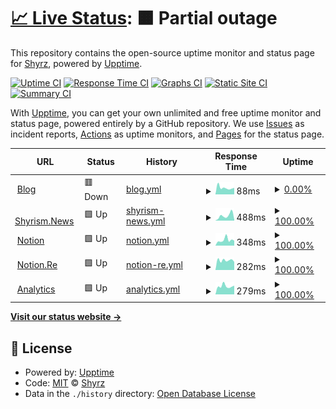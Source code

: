 # [📈 Live Status](https://status.shyrz.me): <!--live status--> **🟧 Partial outage**

This repository contains the open-source uptime monitor and status page for [Shyrz](https://shyrz.ch), powered by [Upptime](https://github.com/upptime/upptime).

[![Uptime CI](https://github.com/shyrz/status/workflows/Uptime%20CI/badge.svg)](https://github.com/shyrz/status/actions?query=workflow%3A%22Uptime+CI%22)
[![Response Time CI](https://github.com/shyrz/status/workflows/Response%20Time%20CI/badge.svg)](https://github.com/shyrz/status/actions?query=workflow%3A%22Response+Time+CI%22)
[![Graphs CI](https://github.com/shyrz/status/workflows/Graphs%20CI/badge.svg)](https://github.com/shyrz/status/actions?query=workflow%3A%22Graphs+CI%22)
[![Static Site CI](https://github.com/shyrz/status/workflows/Static%20Site%20CI/badge.svg)](https://github.com/shyrz/status/actions?query=workflow%3A%22Static+Site+CI%22)
[![Summary CI](https://github.com/shyrz/status/workflows/Summary%20CI/badge.svg)](https://github.com/shyrz/status/actions?query=workflow%3A%22Summary+CI%22)

With [Upptime](https://upptime.js.org), you can get your own unlimited and free uptime monitor and status page, powered entirely by a GitHub repository. We use [Issues](https://github.com/shyrz/status/issues) as incident reports, [Actions](https://github.com/shyrz/status/actions) as uptime monitors, and [Pages](https://status.shyrz.me) for the status page.

<!--start: status pages-->
<!-- This summary is generated by Upptime (https://github.com/upptime/upptime) -->
<!-- Do not edit this manually, your changes will be overwritten -->
<!-- prettier-ignore -->
| URL | Status | History | Response Time | Uptime |
| --- | ------ | ------- | ------------- | ------ |
| <img alt="" src="https://favicons.githubusercontent.com/shyrz.me" height="13"> [Blog](https://shyrz.me) | 🟥 Down | [blog.yml](https://github.com/shyrz/status/commits/HEAD/history/blog.yml) | <details><summary><img alt="Response time graph" src="./graphs/blog/response-time-week.png" height="20"> 88ms</summary><br><a href="https://status.shyrz.me/history/blog"><img alt="Response time 736" src="https://img.shields.io/endpoint?url=https%3A%2F%2Fraw.githubusercontent.com%2Fshyrz%2Fstatus%2FHEAD%2Fapi%2Fblog%2Fresponse-time.json"></a><br><a href="https://status.shyrz.me/history/blog"><img alt="24-hour response time 68" src="https://img.shields.io/endpoint?url=https%3A%2F%2Fraw.githubusercontent.com%2Fshyrz%2Fstatus%2FHEAD%2Fapi%2Fblog%2Fresponse-time-day.json"></a><br><a href="https://status.shyrz.me/history/blog"><img alt="7-day response time 88" src="https://img.shields.io/endpoint?url=https%3A%2F%2Fraw.githubusercontent.com%2Fshyrz%2Fstatus%2FHEAD%2Fapi%2Fblog%2Fresponse-time-week.json"></a><br><a href="https://status.shyrz.me/history/blog"><img alt="30-day response time 100" src="https://img.shields.io/endpoint?url=https%3A%2F%2Fraw.githubusercontent.com%2Fshyrz%2Fstatus%2FHEAD%2Fapi%2Fblog%2Fresponse-time-month.json"></a><br><a href="https://status.shyrz.me/history/blog"><img alt="1-year response time 736" src="https://img.shields.io/endpoint?url=https%3A%2F%2Fraw.githubusercontent.com%2Fshyrz%2Fstatus%2FHEAD%2Fapi%2Fblog%2Fresponse-time-year.json"></a></details> | <details><summary><a href="https://status.shyrz.me/history/blog">0.00%</a></summary><a href="https://status.shyrz.me/history/blog"><img alt="All-time uptime 29.16%" src="https://img.shields.io/endpoint?url=https%3A%2F%2Fraw.githubusercontent.com%2Fshyrz%2Fstatus%2FHEAD%2Fapi%2Fblog%2Fuptime.json"></a><br><a href="https://status.shyrz.me/history/blog"><img alt="24-hour uptime 0.00%" src="https://img.shields.io/endpoint?url=https%3A%2F%2Fraw.githubusercontent.com%2Fshyrz%2Fstatus%2FHEAD%2Fapi%2Fblog%2Fuptime-day.json"></a><br><a href="https://status.shyrz.me/history/blog"><img alt="7-day uptime 0.00%" src="https://img.shields.io/endpoint?url=https%3A%2F%2Fraw.githubusercontent.com%2Fshyrz%2Fstatus%2FHEAD%2Fapi%2Fblog%2Fuptime-week.json"></a><br><a href="https://status.shyrz.me/history/blog"><img alt="30-day uptime 0.00%" src="https://img.shields.io/endpoint?url=https%3A%2F%2Fraw.githubusercontent.com%2Fshyrz%2Fstatus%2FHEAD%2Fapi%2Fblog%2Fuptime-month.json"></a><br><a href="https://status.shyrz.me/history/blog"><img alt="1-year uptime 29.16%" src="https://img.shields.io/endpoint?url=https%3A%2F%2Fraw.githubusercontent.com%2Fshyrz%2Fstatus%2FHEAD%2Fapi%2Fblog%2Fuptime-year.json"></a></details>
| <img alt="" src="https://favicons.githubusercontent.com/shyrism.news" height="13"> [Shyrism.News](https://shyrism.news) | 🟩 Up | [shyrism-news.yml](https://github.com/shyrz/status/commits/HEAD/history/shyrism-news.yml) | <details><summary><img alt="Response time graph" src="./graphs/shyrism-news/response-time-week.png" height="20"> 488ms</summary><br><a href="https://status.shyrz.me/history/shyrism-news"><img alt="Response time 304" src="https://img.shields.io/endpoint?url=https%3A%2F%2Fraw.githubusercontent.com%2Fshyrz%2Fstatus%2FHEAD%2Fapi%2Fshyrism-news%2Fresponse-time.json"></a><br><a href="https://status.shyrz.me/history/shyrism-news"><img alt="24-hour response time 645" src="https://img.shields.io/endpoint?url=https%3A%2F%2Fraw.githubusercontent.com%2Fshyrz%2Fstatus%2FHEAD%2Fapi%2Fshyrism-news%2Fresponse-time-day.json"></a><br><a href="https://status.shyrz.me/history/shyrism-news"><img alt="7-day response time 488" src="https://img.shields.io/endpoint?url=https%3A%2F%2Fraw.githubusercontent.com%2Fshyrz%2Fstatus%2FHEAD%2Fapi%2Fshyrism-news%2Fresponse-time-week.json"></a><br><a href="https://status.shyrz.me/history/shyrism-news"><img alt="30-day response time 275" src="https://img.shields.io/endpoint?url=https%3A%2F%2Fraw.githubusercontent.com%2Fshyrz%2Fstatus%2FHEAD%2Fapi%2Fshyrism-news%2Fresponse-time-month.json"></a><br><a href="https://status.shyrz.me/history/shyrism-news"><img alt="1-year response time 304" src="https://img.shields.io/endpoint?url=https%3A%2F%2Fraw.githubusercontent.com%2Fshyrz%2Fstatus%2FHEAD%2Fapi%2Fshyrism-news%2Fresponse-time-year.json"></a></details> | <details><summary><a href="https://status.shyrz.me/history/shyrism-news">100.00%</a></summary><a href="https://status.shyrz.me/history/shyrism-news"><img alt="All-time uptime 99.38%" src="https://img.shields.io/endpoint?url=https%3A%2F%2Fraw.githubusercontent.com%2Fshyrz%2Fstatus%2FHEAD%2Fapi%2Fshyrism-news%2Fuptime.json"></a><br><a href="https://status.shyrz.me/history/shyrism-news"><img alt="24-hour uptime 100.00%" src="https://img.shields.io/endpoint?url=https%3A%2F%2Fraw.githubusercontent.com%2Fshyrz%2Fstatus%2FHEAD%2Fapi%2Fshyrism-news%2Fuptime-day.json"></a><br><a href="https://status.shyrz.me/history/shyrism-news"><img alt="7-day uptime 100.00%" src="https://img.shields.io/endpoint?url=https%3A%2F%2Fraw.githubusercontent.com%2Fshyrz%2Fstatus%2FHEAD%2Fapi%2Fshyrism-news%2Fuptime-week.json"></a><br><a href="https://status.shyrz.me/history/shyrism-news"><img alt="30-day uptime 100.00%" src="https://img.shields.io/endpoint?url=https%3A%2F%2Fraw.githubusercontent.com%2Fshyrz%2Fstatus%2FHEAD%2Fapi%2Fshyrism-news%2Fuptime-month.json"></a><br><a href="https://status.shyrz.me/history/shyrism-news"><img alt="1-year uptime 99.38%" src="https://img.shields.io/endpoint?url=https%3A%2F%2Fraw.githubusercontent.com%2Fshyrz%2Fstatus%2FHEAD%2Fapi%2Fshyrism-news%2Fuptime-year.json"></a></details>
| <img alt="" src="https://favicons.githubusercontent.com/shyrz.ch" height="13"> [Notion](https://shyrz.ch) | 🟩 Up | [notion.yml](https://github.com/shyrz/status/commits/HEAD/history/notion.yml) | <details><summary><img alt="Response time graph" src="./graphs/notion/response-time-week.png" height="20"> 348ms</summary><br><a href="https://status.shyrz.me/history/notion"><img alt="Response time 297" src="https://img.shields.io/endpoint?url=https%3A%2F%2Fraw.githubusercontent.com%2Fshyrz%2Fstatus%2FHEAD%2Fapi%2Fnotion%2Fresponse-time.json"></a><br><a href="https://status.shyrz.me/history/notion"><img alt="24-hour response time 251" src="https://img.shields.io/endpoint?url=https%3A%2F%2Fraw.githubusercontent.com%2Fshyrz%2Fstatus%2FHEAD%2Fapi%2Fnotion%2Fresponse-time-day.json"></a><br><a href="https://status.shyrz.me/history/notion"><img alt="7-day response time 348" src="https://img.shields.io/endpoint?url=https%3A%2F%2Fraw.githubusercontent.com%2Fshyrz%2Fstatus%2FHEAD%2Fapi%2Fnotion%2Fresponse-time-week.json"></a><br><a href="https://status.shyrz.me/history/notion"><img alt="30-day response time 270" src="https://img.shields.io/endpoint?url=https%3A%2F%2Fraw.githubusercontent.com%2Fshyrz%2Fstatus%2FHEAD%2Fapi%2Fnotion%2Fresponse-time-month.json"></a><br><a href="https://status.shyrz.me/history/notion"><img alt="1-year response time 297" src="https://img.shields.io/endpoint?url=https%3A%2F%2Fraw.githubusercontent.com%2Fshyrz%2Fstatus%2FHEAD%2Fapi%2Fnotion%2Fresponse-time-year.json"></a></details> | <details><summary><a href="https://status.shyrz.me/history/notion">100.00%</a></summary><a href="https://status.shyrz.me/history/notion"><img alt="All-time uptime 99.96%" src="https://img.shields.io/endpoint?url=https%3A%2F%2Fraw.githubusercontent.com%2Fshyrz%2Fstatus%2FHEAD%2Fapi%2Fnotion%2Fuptime.json"></a><br><a href="https://status.shyrz.me/history/notion"><img alt="24-hour uptime 100.00%" src="https://img.shields.io/endpoint?url=https%3A%2F%2Fraw.githubusercontent.com%2Fshyrz%2Fstatus%2FHEAD%2Fapi%2Fnotion%2Fuptime-day.json"></a><br><a href="https://status.shyrz.me/history/notion"><img alt="7-day uptime 100.00%" src="https://img.shields.io/endpoint?url=https%3A%2F%2Fraw.githubusercontent.com%2Fshyrz%2Fstatus%2FHEAD%2Fapi%2Fnotion%2Fuptime-week.json"></a><br><a href="https://status.shyrz.me/history/notion"><img alt="30-day uptime 99.67%" src="https://img.shields.io/endpoint?url=https%3A%2F%2Fraw.githubusercontent.com%2Fshyrz%2Fstatus%2FHEAD%2Fapi%2Fnotion%2Fuptime-month.json"></a><br><a href="https://status.shyrz.me/history/notion"><img alt="1-year uptime 99.96%" src="https://img.shields.io/endpoint?url=https%3A%2F%2Fraw.githubusercontent.com%2Fshyrz%2Fstatus%2FHEAD%2Fapi%2Fnotion%2Fuptime-year.json"></a></details>
| <img alt="" src="https://favicons.githubusercontent.com/notion.re" height="13"> [Notion.Re](https://notion.re) | 🟩 Up | [notion-re.yml](https://github.com/shyrz/status/commits/HEAD/history/notion-re.yml) | <details><summary><img alt="Response time graph" src="./graphs/notion-re/response-time-week.png" height="20"> 282ms</summary><br><a href="https://status.shyrz.me/history/notion-re"><img alt="Response time 325" src="https://img.shields.io/endpoint?url=https%3A%2F%2Fraw.githubusercontent.com%2Fshyrz%2Fstatus%2FHEAD%2Fapi%2Fnotion-re%2Fresponse-time.json"></a><br><a href="https://status.shyrz.me/history/notion-re"><img alt="24-hour response time 227" src="https://img.shields.io/endpoint?url=https%3A%2F%2Fraw.githubusercontent.com%2Fshyrz%2Fstatus%2FHEAD%2Fapi%2Fnotion-re%2Fresponse-time-day.json"></a><br><a href="https://status.shyrz.me/history/notion-re"><img alt="7-day response time 282" src="https://img.shields.io/endpoint?url=https%3A%2F%2Fraw.githubusercontent.com%2Fshyrz%2Fstatus%2FHEAD%2Fapi%2Fnotion-re%2Fresponse-time-week.json"></a><br><a href="https://status.shyrz.me/history/notion-re"><img alt="30-day response time 317" src="https://img.shields.io/endpoint?url=https%3A%2F%2Fraw.githubusercontent.com%2Fshyrz%2Fstatus%2FHEAD%2Fapi%2Fnotion-re%2Fresponse-time-month.json"></a><br><a href="https://status.shyrz.me/history/notion-re"><img alt="1-year response time 325" src="https://img.shields.io/endpoint?url=https%3A%2F%2Fraw.githubusercontent.com%2Fshyrz%2Fstatus%2FHEAD%2Fapi%2Fnotion-re%2Fresponse-time-year.json"></a></details> | <details><summary><a href="https://status.shyrz.me/history/notion-re">100.00%</a></summary><a href="https://status.shyrz.me/history/notion-re"><img alt="All-time uptime 99.94%" src="https://img.shields.io/endpoint?url=https%3A%2F%2Fraw.githubusercontent.com%2Fshyrz%2Fstatus%2FHEAD%2Fapi%2Fnotion-re%2Fuptime.json"></a><br><a href="https://status.shyrz.me/history/notion-re"><img alt="24-hour uptime 100.00%" src="https://img.shields.io/endpoint?url=https%3A%2F%2Fraw.githubusercontent.com%2Fshyrz%2Fstatus%2FHEAD%2Fapi%2Fnotion-re%2Fuptime-day.json"></a><br><a href="https://status.shyrz.me/history/notion-re"><img alt="7-day uptime 100.00%" src="https://img.shields.io/endpoint?url=https%3A%2F%2Fraw.githubusercontent.com%2Fshyrz%2Fstatus%2FHEAD%2Fapi%2Fnotion-re%2Fuptime-week.json"></a><br><a href="https://status.shyrz.me/history/notion-re"><img alt="30-day uptime 99.53%" src="https://img.shields.io/endpoint?url=https%3A%2F%2Fraw.githubusercontent.com%2Fshyrz%2Fstatus%2FHEAD%2Fapi%2Fnotion-re%2Fuptime-month.json"></a><br><a href="https://status.shyrz.me/history/notion-re"><img alt="1-year uptime 99.94%" src="https://img.shields.io/endpoint?url=https%3A%2F%2Fraw.githubusercontent.com%2Fshyrz%2Fstatus%2FHEAD%2Fapi%2Fnotion-re%2Fuptime-year.json"></a></details>
| <img alt="" src="https://favicons.githubusercontent.com/analytics.shyrz.me" height="13"> [Analytics](https://analytics.shyrz.me) | 🟩 Up | [analytics.yml](https://github.com/shyrz/status/commits/HEAD/history/analytics.yml) | <details><summary><img alt="Response time graph" src="./graphs/analytics/response-time-week.png" height="20"> 279ms</summary><br><a href="https://status.shyrz.me/history/analytics"><img alt="Response time 289" src="https://img.shields.io/endpoint?url=https%3A%2F%2Fraw.githubusercontent.com%2Fshyrz%2Fstatus%2FHEAD%2Fapi%2Fanalytics%2Fresponse-time.json"></a><br><a href="https://status.shyrz.me/history/analytics"><img alt="24-hour response time 201" src="https://img.shields.io/endpoint?url=https%3A%2F%2Fraw.githubusercontent.com%2Fshyrz%2Fstatus%2FHEAD%2Fapi%2Fanalytics%2Fresponse-time-day.json"></a><br><a href="https://status.shyrz.me/history/analytics"><img alt="7-day response time 279" src="https://img.shields.io/endpoint?url=https%3A%2F%2Fraw.githubusercontent.com%2Fshyrz%2Fstatus%2FHEAD%2Fapi%2Fanalytics%2Fresponse-time-week.json"></a><br><a href="https://status.shyrz.me/history/analytics"><img alt="30-day response time 288" src="https://img.shields.io/endpoint?url=https%3A%2F%2Fraw.githubusercontent.com%2Fshyrz%2Fstatus%2FHEAD%2Fapi%2Fanalytics%2Fresponse-time-month.json"></a><br><a href="https://status.shyrz.me/history/analytics"><img alt="1-year response time 289" src="https://img.shields.io/endpoint?url=https%3A%2F%2Fraw.githubusercontent.com%2Fshyrz%2Fstatus%2FHEAD%2Fapi%2Fanalytics%2Fresponse-time-year.json"></a></details> | <details><summary><a href="https://status.shyrz.me/history/analytics">100.00%</a></summary><a href="https://status.shyrz.me/history/analytics"><img alt="All-time uptime 99.96%" src="https://img.shields.io/endpoint?url=https%3A%2F%2Fraw.githubusercontent.com%2Fshyrz%2Fstatus%2FHEAD%2Fapi%2Fanalytics%2Fuptime.json"></a><br><a href="https://status.shyrz.me/history/analytics"><img alt="24-hour uptime 100.00%" src="https://img.shields.io/endpoint?url=https%3A%2F%2Fraw.githubusercontent.com%2Fshyrz%2Fstatus%2FHEAD%2Fapi%2Fanalytics%2Fuptime-day.json"></a><br><a href="https://status.shyrz.me/history/analytics"><img alt="7-day uptime 100.00%" src="https://img.shields.io/endpoint?url=https%3A%2F%2Fraw.githubusercontent.com%2Fshyrz%2Fstatus%2FHEAD%2Fapi%2Fanalytics%2Fuptime-week.json"></a><br><a href="https://status.shyrz.me/history/analytics"><img alt="30-day uptime 99.89%" src="https://img.shields.io/endpoint?url=https%3A%2F%2Fraw.githubusercontent.com%2Fshyrz%2Fstatus%2FHEAD%2Fapi%2Fanalytics%2Fuptime-month.json"></a><br><a href="https://status.shyrz.me/history/analytics"><img alt="1-year uptime 99.96%" src="https://img.shields.io/endpoint?url=https%3A%2F%2Fraw.githubusercontent.com%2Fshyrz%2Fstatus%2FHEAD%2Fapi%2Fanalytics%2Fuptime-year.json"></a></details>

<!--end: status pages-->

[**Visit our status website →**](https://status.shyrz.me)

## 📄 License

- Powered by: [Upptime](https://github.com/upptime/upptime)
- Code: [MIT](./LICENSE) © [Shyrz](https://shyrz.ch)
- Data in the `./history` directory: [Open Database License](https://opendatacommons.org/licenses/odbl/1-0/)

